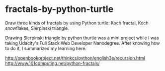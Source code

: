 # fractals-by-python-turtle
Draw three kinds of fractals by using Python turtle: Koch fractal, Koch snowflakes, Sierpinski triangle.

Drawing Sierpinski triangle by python thurtle was a mini project while I was taking Udacity's Full Stack Web Developer Nanodegree.  After knowing how to do it, I summarized my learning here.

http://openbookproject.net/thinkcs/python/english3e/recursion.html
http://www.101computing.net/python-fractals/
